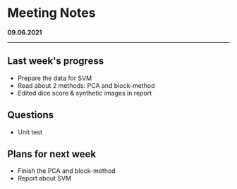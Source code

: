 # Meeting Notes
**09.06.2021**

---

## Last week's progress
- Prepare the data for SVM
- Read about 2 methods: PCA and block-method
- Edited dice score & synthetic images in report

## Questions
- Unit test 


## Plans for next week
- Finish the PCA and block-method
- Report about SVM
